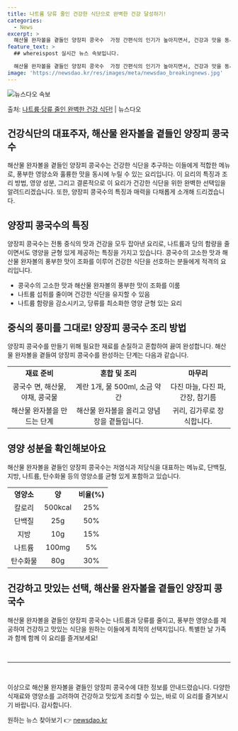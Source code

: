 ```yaml
---
title: 나트륨 당류 줄인 건강한 식단으로 완벽한 건강 달성하기!
categories:
  - News
excerpt: >
  해산물 완자볼을 곁들인 양장피 콩국수  가정 간편식의 인기가 높아지면서, 건강과 맛을 동시에 만족시킬 수 있…
feature_text: >
  ## whereispost 실시간 뉴스 속보입니다.

  해산물 완자볼을 곁들인 양장피 콩국수  가정 간편식의 인기가 높아지면서, 건강과 맛을 동시에 만족시킬 수 있…
image: 'https://newsdao.kr/res/images/meta/newsdao_breakingnews.jpg'
---
```


![뉴스다오 속보](https://newsdao.kr/res/images/meta/newsdao_breakingnews.jpg)

<p>출처: <a href="https://newsdao.kr/4100" rel="dofollow">나트륨·당류 줄인 완벽한 건강 식단!</a> | 뉴스다오</p>

<h2 data-ke-size="size26">건강식단의 대표주자, 해산물 완자볼을 곁들인 양장피 콩국수</h2>
<p data-ke-size="size16">해산물 완자볼을 곁들인 양장피 콩국수는 건강한 식단을 추구하는 이들에게 적합한 메뉴로, 풍부한 영양소와 훌륭한 맛을 동시에 누릴 수 있는 요리입니다. 이 요리의 특징과 조리 방법, 영양 성분, 그리고 결론적으로 이 요리가 건강한 식단을 위한 완벽한 선택임을 알려드리겠습니다. 또한, 양장피 콩국수의 특징과 매력을 다채롭게 소개해 드리겠습니다.</p>

<h2 data-ke-size="size24">양장피 콩국수의 특징</h2>
<p data-ke-size="size16">양장피 콩국수는 전통 중식의 맛과 건강을 모두 잡아낸 요리로, 나트륨과 당의 함량을 줄이면서도 영양을 균형 있게 제공하는 특징을 가지고 있습니다. 콩국수의 고소한 맛과 해산물 완자볼의 풍부한 맛이 조화를 이루어 건강한 식단을 선호하는 분들에게 적격의 요리입니다.</p>
<ul>
<li>콩국수의 고소한 맛과 해산물 완자볼의 풍부한 맛이 조화를 이룸</li>
<li>나트륨 섭취를 줄이며 건강한 식단을 유지할 수 있음</li>
<li>나트륨 함량을 감소시키고, 당류를 최소화한 영양 균형 있는 요리</li>
</ul>

<h2 data-ke-size="size24">중식의 풍미를 그대로! 양장피 콩국수 조리 방법</h2>
<p data-ke-size="size16">양장피 콩국수를 만들기 위해 필요한 재료를 손질하고 혼합하여 끓여 완성합니다. 해산물 완자볼을 곁들여 양장피 콩국수를 완성하는 단계는 다음과 같습니다.</p>
<table>
<tr>
<td style="text-align: center; height: 17px;"><b>재료 준비</b></td>
<td style="text-align: center; height: 17px;"><b>혼합 및 조리</b></td>
<td style="text-align: center; height: 17px;"><b>마무리</b></td>
</tr>
<tr>
<td style="text-align: center; height: 17px;">콩국수 면, 해산물, 야채, 콩국물</td>
<td style="text-align: center; height: 17px;">계란 1개, 물 500ml, 소금 약간</td>
<td style="text-align: center; height: 17px;">다진 마늘, 다진 파, 간장, 참기름</td>
</tr>
<tr>
<td style="text-align: center; height: 17px;">해산물 완자볼을 만드는 단계</td>
<td style="text-align: center; height: 17px;">해산물 완자볼을 올리고 양념장을 곁들입니다.</td>
<td style="text-align: center; height: 17px;">귀리, 김가루로 장식합니다.</td>
</tr>
</table>

<h2 data-ke-size="size24">영양 성분을 확인해보아요</h2>
<p data-ke-size="size16">해산물 완자볼을 곁들인 양장피 콩국수는 저염식과 저당식을 대표하는 메뉴로, 단백질, 지방, 나트륨, 탄수화물 등의 영양소를 균형 있게 포함하고 있습니다.</p>
<table>
<tr>
<td style="text-align: center; height: 17px;"><b>영양소</b></td>
<td style="text-align: center; height: 17px;"><b>양</b></td>
<td style="text-align: center; height: 17px;"><b>비율(%)</b></td>
</tr>
<tr>
<td style="text-align: center; height: 17px;">칼로리</td>
<td style="text-align: center; height: 17px;">500kcal</td>
<td style="text-align: center; height: 17px;">25%</td>
</tr>
<tr>
<td style="text-align: center; height: 17px;">단백질</td>
<td style="text-align: center; height: 17px;">25g</td>
<td style="text-align: center; height: 17px;">50%</td>
</tr>
<tr>
<td style="text-align: center; height: 17px;">지방</td>
<td style="text-align: center; height: 17px;">10g</td>
<td style="text-align: center; height: 17px;">15%</td>
</tr>
<tr>
<td style="text-align: center; height: 17px;">나트륨</td>
<td style="text-align: center; height: 17px;">100mg</td>
<td style="text-align: center; height: 17px;">5%</td>
</tr>
<tr>
<td style="text-align: center; height: 17px;">탄수화물</td>
<td style="text-align: center; height: 17px;">80g</td>
<td style="text-align: center; height: 17px;">30%</td>
</tr>
</table>

<h2 data-ke-size="size24">건강하고 맛있는 선택, 해산물 완자볼을 곁들인 양장피 콩국수</h2>
<p data-ke-size="size16">해산물 완자볼을 곁들인 양장피 콩국수는 나트륨과 당류를 줄이고, 풍부한 영양소를 제공하여 건강하고 맛있는 식단을 원하는 이들에게 최적의 선택지입니다. 특별한 날 가족과 함께 함께 이 요리를 즐겨보세요!</p>

<p data-ke-size="size16">&nbsp;</p>

<hr>

<p data-ke-size="size16">&nbsp;</p>

<p data-ke-size="size16">이상으로 해산물 완자볼을 곁들인 양장피 콩국수에 대한 정보를 안내드렸습니다. 다양한 식재료와 영양소를 고려하여 건강하고 맛있게 조리할 수 있는, 바로 이 요리를 즐겨보시기 바랍니다. 감사합니다.</p> 

원하는 뉴스 찾아보기 👉 <a href="https://newsdao.kr" rel="dofollow">newsdao.kr</a>


